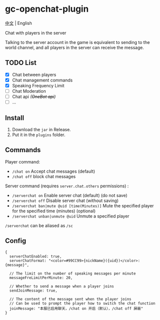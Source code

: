 # gc-openchat-plugin

[中文](README.md) | English

Chat with players in the server

Talking to the server account in the game is equivalent to sending to the world channel, and all players in the server can receive the message.

## TODO List
- [x] Chat between players
- [x] Chat management commands
- [x] Speaking Frequency Limit
- [ ] Chat Moderation
- [ ] Chat api _(~~OneBot api~~)_
- [ ] ...

## Install

1. Download the `jar` in Release.
2. Put it in the `plugins` folder.

## Commands
Player command:
- `/chat on` Accept chat messages (default)
- `/chat off` block chat messages

Server command (requires `server.chat.others` permissions) :
- `/serverchat on` Enable server chat (default) (do not save)
- `/serverchat off` Disable server chat (without saving)
- `/serverchat ban|mute @uid [time(Minutes)]` Mute the specified player for the specified time (minutes) (optional)
- `/serverchat unban|unmute @uid` Unmute a specified player

`/serverchat` can be aliased as `/sc`

## Config
```json5
{
  serverChatEnabled: true,
  serverChatFormat: "<color=#99CC99>{nickName}({uid})</color>: {message}",
  
  // The limit on the number of speaking messages per minute
  messageFreLimitPerMinute: 20,

  // Whether to send a message when a player joins
  sendJoinMessage: true,

  // The content of the message sent when the player joins
  // Can be used to prompt the player how to switch the chat function
  joinMessage: "本服已启用聊天，/chat on 开启（默认），/chat off 屏蔽"
}
```

